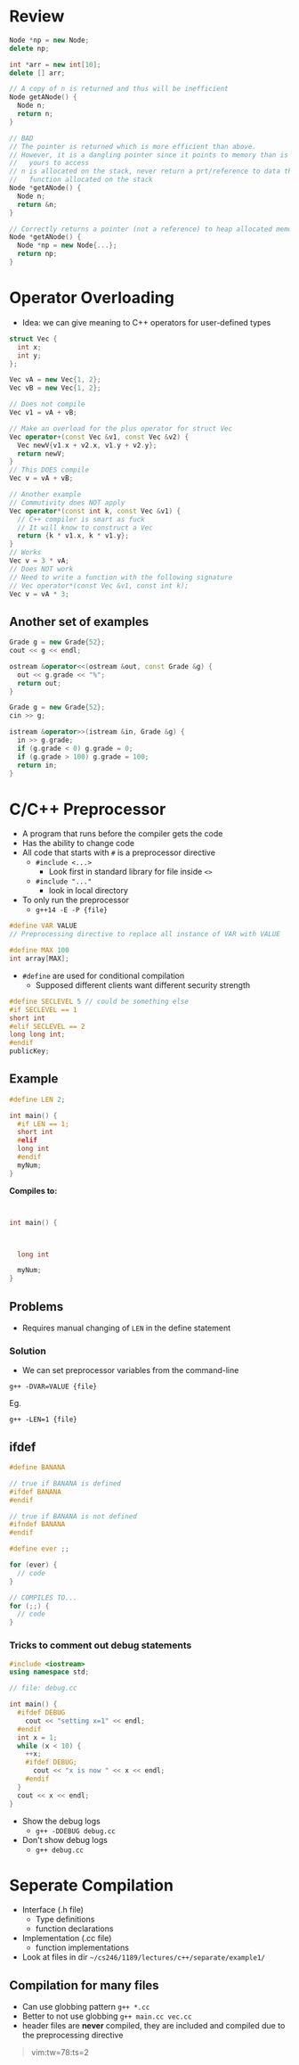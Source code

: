# Review

```cpp
Node *np = new Node;
delete np;

int *arr = new int[10];
delete [] arr;

// A copy of n is returned and thus will be inefficient
Node getANode() {
  Node n;
  return n;
}

// BAD
// The pointer is returned which is more efficient than above.
// However, it is a dangling pointer since it points to memory than is not
//   yours to access
// n is allocated on the stack, never return a prt/reference to data the
//   function allocated on the stack
Node *getANode() {
  Node n;
  return &n;
}

// Correctly returns a pointer (not a reference) to heap allocated memory
Node *getANode() {
  Node *np = new Node{...};
  return np;
}
```

# Operator Overloading

* Idea: we can give meaning to C++ operators for user-defined types

```cpp
struct Vec {
  int x;
  int y;
};

Vec vA = new Vec{1, 2};
Vec vB = new Vec{1, 2};

// Does not compile
Vec v1 = vA + vB;

// Make an overload for the plus operator for struct Vec
Vec operator+(const Vec &v1, const Vec &v2) {
  Vec newV{v1.x + v2.x, v1.y + v2.y};
  return newV;
}
// This DOES compile
Vec v = vA + vB;

// Another example
// Commutivity does NOT apply
Vec operator*(const int k, const Vec &v1) {
  // C++ compiler is smart as fuck
  // It will know to construct a Vec
  return {k * v1.x, k * v1.y};
}
// Works
Vec v = 3 * vA;
// Does NOT work
// Need to write a function with the following signature
// Vec operator*(const Vec &v1, const int k);
Vec v = vA * 3;
```

## Another set of examples

```cpp
Grade g = new Grade{52};
cout << g << endl;

ostream &operator<<(ostream &out, const Grade &g) {
  out << g.grade << "%";
  return out;
}
```

```cpp
Grade g = new Grade{52};
cin >> g;

istream &operator>>(istream &in, Grade &g) {
  in >> g.grade;
  if (g.grade < 0) g.grade = 0;
  if (g.grade > 100) g.grade = 100;
  return in;
}
```

# C/C++ Preprocessor

* A program that runs before the compiler gets the code
* Has the ability to change code
* All code that starts with `#` is a preprocessor directive
  * `#include <...>`
    * Look first in standard library for file inside `<>`
  * `#include "..."`
    * look in local directory
* To only run the preprocessor
  * `g++14 -E -P {file}`

```cpp
#define VAR VALUE
// Preprocessing directive to replace all instance of VAR with VALUE

#define MAX 100
int array[MAX];
```

* `#define` are used for conditional compilation
  * Supposed different clients want different security strength

```cpp
#define SECLEVEL 5 // could be something else
#if SECLEVEL == 1
short int
#elif SECLEVEL == 2
long long int;
#endif
publicKey;
```

## Example

```cpp
#define LEN 2;

int main() {
  #if LEN == 1;
  short int
  #elif
  long int
  #endif
  myNum;
}
```

**Compiles to:**

```cpp


int main() {



  long int

  myNum;
}
```

## Problems

* Requires manual changing of `LEN` in the define statement

### Solution

* We can set preprocessor variables from the command-line

`g++ -DVAR=VALUE {file}`

Eg.

`g++ -LEN=1 {file}`

## ifdef

```cpp
#define BANANA

// true if BANANA is defined
#ifdef BANANA
#endif

// true if BANANA is not defined
#ifndef BANANA
#endif
```

```cpp
#define ever ;;

for (ever) {
  // code
}

// COMPILES TO...
for (;;) {
  // code
}
```

### Tricks to comment out debug statements

```cpp
#include <iostream>
using namespace std;

// file: debug.cc

int main() {
  #ifdef DEBUG
    cout << "setting x=1" << endl;
  #endif
  int x = 1;
  while (x < 10) {
    ++x;
    #ifdef DEBUG;
      cout << "x is now " << x << endl;
    #endif
  }
  cout << x << endl;
}
```

* Show the debug logs
  * `g++ -DDEBUG debug.cc`
* Don't show debug logs
  * `g++ debug.cc`

# Seperate Compilation

* Interface (.h file)
  * Type definitions
  * function declarations
* Implementation (.cc file)
  * function implementations
* Look at files in dir `~/cs246/1189/lectures/c++/separate/example1/`

## Compilation for many files

* Can use globbing pattern `g++ *.cc`
* Better to not use globbing `g++ main.cc vec.cc`
* header files are **never** compiled, they are included and compiled due to
  the preprocessing directive

> vim:tw=78:ts=2
